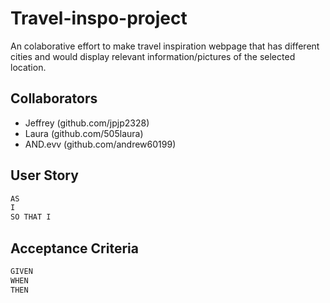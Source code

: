 # Travel-inspo-project

An colaborative effort to make travel inspiration webpage that has different cities and would display relevant information/pictures of the selected location.

## Collaborators
- Jeffrey (github.com/jpjp2328)
- Laura (github.com/505laura)
- AND.evv (github.com/andrew60199)

## User Story

```md
AS 
I 
SO THAT I 
```

## Acceptance Criteria

```md
GIVEN 
WHEN  
THEN 
```

